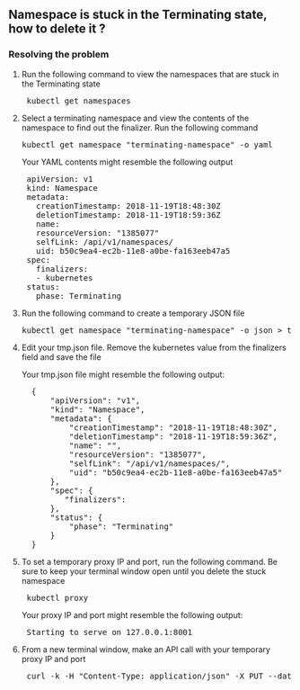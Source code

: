 <h2>Namespace is stuck in the Terminating state, how to delete it ?</h2>

<h3>Resolving the problem</h3>

<ol>
  <li>Run the following command to view the namespaces that are stuck in the Terminating state</li>
  <pre> kubectl get namespaces</pre>
  <li>Select a terminating namespace and view the contents of the namespace to find out the finalizer. Run the following command</li>
  <pre>kubectl get namespace "terminating-namespace" -o yaml</pre>
  <p>Your YAML contents might resemble the following output</p>
  <pre> apiVersion: v1
 kind: Namespace
 metadata:
   creationTimestamp: 2018-11-19T18:48:30Z
   deletionTimestamp: 2018-11-19T18:59:36Z
   name: <terminating-namespace>
   resourceVersion: "1385077"
   selfLink: /api/v1/namespaces/<terminating-namespace>
   uid: b50c9ea4-ec2b-11e8-a0be-fa163eeb47a5
 spec:
   finalizers:
   - kubernetes
 status:
   phase: Terminating</pre>
   <li>Run the following command to create a temporary JSON file</li>
   <pre>kubectl get namespace "terminating-namespace" -o json > tmp.json</pre>
   <li>Edit your tmp.json file. Remove the kubernetes value from the finalizers field and save the file</li>
   <p>Your tmp.json file might resemble the following output:</p>
   <pre>  {
      "apiVersion": "v1",
      "kind": "Namespace",
      "metadata": {
          "creationTimestamp": "2018-11-19T18:48:30Z",
          "deletionTimestamp": "2018-11-19T18:59:36Z",
          "name": "<terminating-namespace>",
          "resourceVersion": "1385077",
          "selfLink": "/api/v1/namespaces/<terminating-namespace>",
          "uid": "b50c9ea4-ec2b-11e8-a0be-fa163eeb47a5"
      },
      "spec": {
         "finalizers": 
      },
      "status": {
          "phase": "Terminating"
      }
  }</pre>
  <li>To set a temporary proxy IP and port, run the following command. Be sure to keep your terminal window open until you delete the stuck namespace</li>
  <pre> kubectl proxy</pre>
  <p>Your proxy IP and port might resemble the following output:</p>
  <pre> Starting to serve on 127.0.0.1:8001</pre>
  <li>From a new terminal window, make an API call with your temporary proxy IP and port</li>
  <pre> curl -k -H "Content-Type: application/json" -X PUT --data-binary @tmp.json http://127.0.0.1:8001/api/v1/namespaces/<terminating-namespace>/finalize</pre>
</ol>
